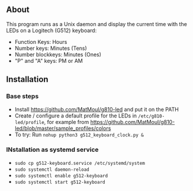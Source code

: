 
## About

This program runs as a Unix daemon and display the current time with
the LEDs on a Logitech (G512) keyboard:

* Function Keys: Hours
* Number keys: Minutes (Tens)
* Number blockkeys: Minutes (Ones)
* "P" and "A" keys: PM or AM


## Installation

### Base steps

* Install https://github.com/MatMoul/g810-led and put it on the PATH
* Create / configure a default profile for the LEDs in `/etc/g810-led/profile`,
  for example from
  https://github.com/MatMoul/g810-led/blob/master/sample_profiles/colors
* To try: Run ` nohup python3 g512_keyboard_clock.py & ` 


### INstallation as systemd service
* `sudo cp g512-keyboard.service /etc/systemd/system`
* `sudo systemctl daemon-reload`
* `sudo systemctl enable g512-keyboard`
* `sudo systemctl start g512-keyboard`


